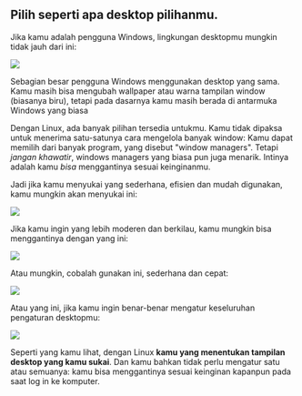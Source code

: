 <?php require("../../entete.php"); ?> <?php require("../../base.php"); ?> <?php require("../../fonctions.php"); ?>

<div id="corps">

<h2>Pilih seperti apa desktop pilihanmu.</h2>

<p>Jika kamu adalah pengguna Windows, lingkungan desktopmu mungkin tidak jauh dari ini:</p>

<img src="Images/windows_vista.jpg" />

<p>Sebagian besar pengguna Windows menggunakan desktop yang sama. Kamu masih bisa mengubah wallpaper atau warna tampilan window (biasanya biru), tetapi pada dasarnya kamu masih berada di antarmuka Windows yang biasa</p>

<p>Dengan Linux, ada banyak pilihan tersedia untukmu. Kamu tidak dipaksa untuk menerima satu-satunya cara mengelola banyak window: Kamu dapat memilih dari banyak program, yang disebut "window managers". Tetapi <i>jangan khawatir</i>, windows managers yang biasa pun juga menarik. Intinya adalah kamu <i>bisa</i> menggantinya sesuai keinginanmu.</p>

<p>Jadi jika kamu menyukai yang sederhana, efisien dan mudah digunakan, kamu mungkin akan menyukai ini:</p>

<img src="Images/ubuntu.jpg"/>

<p>Jika kamu ingin yang lebih moderen dan berkilau, kamu mungkin bisa menggantinya dengan yang ini:</p>

<img src="Images/kde.png" />

<p>Atau mungkin, cobalah gunakan ini, sederhana dan cepat:</p>

<img src="Images/xfce.jpg" />

<p>Atau yang ini, jika kamu ingin benar-benar mengatur keseluruhan pengaturan desktopmu:</p>

<img src="Images/wm.jpg" />

<p>Seperti yang kamu lihat, dengan Linux <b>kamu yang menentukan tampilan desktop yang kamu sukai</b>. Dan kamu bahkan tidak perlu mengatur satu atau semuanya: kamu bisa menggantinya sesuai keinginan kapanpun pada saat log in ke komputer.</p>

</div>
</body>
</html>
